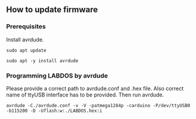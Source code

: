 ## How to update firmware
### Prerequisites

Install avrdude.
```
sudo apt update
```

```
sudo apt -y install avrdude
```

### Programming LABDOS by avrdude

Please provide a correct path to avrdude.conf and .hex file. Also correct name of ttyUSB interface has to be provided.
Then run avrdude.
```
avrdude -C./avrdude.conf -v -V -patmega1284p -carduino -P/dev/ttyUSB0 -b115200 -D -Uflash:w:./LABDOS.hex:i
```
